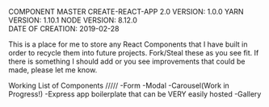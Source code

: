 COMPONENT MASTER CREATE-REACT-APP 2.0
VERSION:          1.0.0
YARN VERSION:     1.10.1
NODE VERSION:     8.12.0         
DATE OF CREATION: 2019-02-28

This is a place for me to store any React Components that I have built in order to recycle them into future projects. Fork/Steal these as you see fit. If there is something I should add or you see improvements that could be made, please let me know.

Working List of Components
/////
-Form
-Modal
-Carousel(Work in Progress!)
-Express app boilerplate that can be VERY easily hosted
-Gallery
